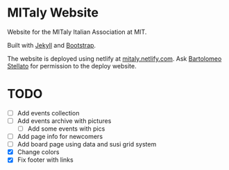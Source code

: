 # MITaly Website

Website for the MITaly Italian Association at MIT.

Built with [Jekyll](https://jekyllrb.com/) and [Bootstrap](http://getbootstrap.com/).


The website is deployed using netlify at [mitaly.netlify.com](http://mitaly.netlify.com). Ask [Bartolomeo Stellato](bartolomeo.stellato@gmail.com) for permission to the deploy website.

# TODO

- [ ] Add events collection
- [ ] Add events archive with pictures
  - [ ] Add some events with pics
- [ ] Add page info for newcomers
- [ ] Add board page using data and susi grid system
- [x] Change colors
- [x] Fix footer with links

